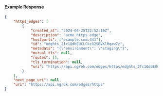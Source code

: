 <!-- Code generated for API Clients. DO NOT EDIT. -->

#### Example Response

```json
{
	"https_edges": [
		{
			"created_at": "2024-04-25T22:52:16Z",
			"description": "acme https edge",
			"hostports": ["example.com:443"],
			"id": "edghts_2fc1QdbEUCLCkc82SBVKlMqaw7z",
			"metadata": "{\"environment\": \"staging\"}",
			"mutual_tls": null,
			"routes": [],
			"tls_termination": null,
			"uri": "https://api.ngrok.com/edges/https/edghts_2fc1QdbEUCLCkc82SBVKlMqaw7z"
		}
	],
	"next_page_uri": null,
	"uri": "https://api.ngrok.com/edges/https"
}
```
